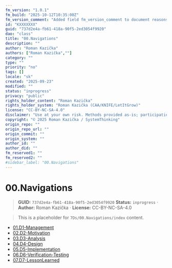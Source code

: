 ```yaml
---
fm_version: "1.0.1"
fm_build: "2025-10-12T10:35:00Z"
fm_version_comment: "Added field fm_version_comment to document reasons for FM updates"
id: "KXXXXXXX"
guid: "737d2e4a-fb61-418a-90f5-2ed3054f9920"
dao: "class"
title: "00.Navigations"
description: ""
author: "Roman Kazička"
authors: ["Roman Kazička",""]
category: ""
type: ""
priority: "no"
tags: []
locale: "sk"
created: "2025-09-23"
modified: ""
status: "inprogress"
privacy: "public"
rights_holder_content: "Roman Kazička"
rights_holder_system: "Roman Kazička (CAA/KNIFE/LetItGrow)"
license: "CC-BY-NC-SA-4.0"
disclaimer: "Use at your own risk. Methods provided as-is; participation is voluntary and context-aware."
copyright: "© 2025 Roman Kazička / SystemThinking"
origin_repo: ""
origin_repo_url: ""
origin_commit: ""
origin_system: ""
author_id: ""
author_did: ""
fm_reserved1: ""
fm_reserved2: ""
#sidebar_label: "00.Navigations"
---
```

# 00.Navigations

<!-- fm-visible: start -->
> **GUID:** `737d2e4a-fb61-418a-90f5-2ed3054f9920`
> **Status:** `inprogress` · **Author:** Roman Kazička · **License:** CC-BY-NC-SA-4.0
<!-- fm-visible: end -->

> This is a placeholder for `7Ds/00.Navigations/index` content.
- [01.D1-Management](../01.D1-Management/index.md)
- [02.D2-Motivation](../02.D2-Motivation/index.md)
- [03.D3-Analysis](../03.D3-Analysis/index.md)
- [04.D4-Design](../04.D4-Design/index.md)
- [05.D5-Implementation](../05.D5-Implementation/index.md)
- [06.D6-Verification-Testing](../06.D6-Verification-Testing/index.md)
- [07.D7-LessonLearned](../07.D7-LessonLearned/index.md)

